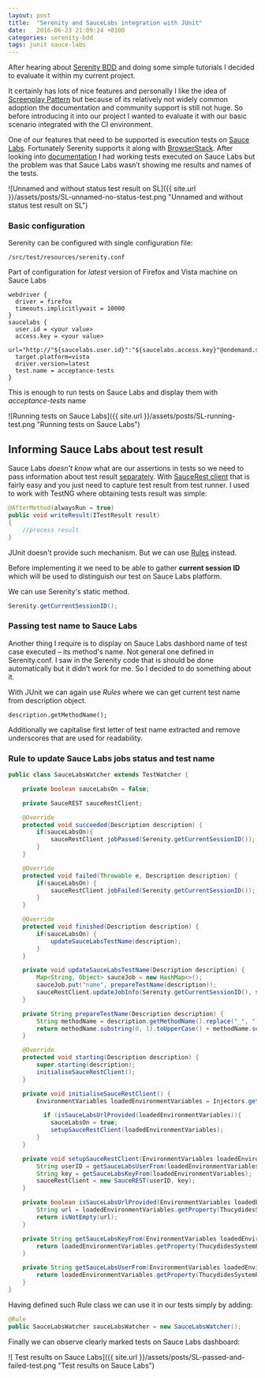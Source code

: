 ```yaml
---
layout: post
title:  "Serenity and SauceLabs integration with JUnit"
date:   2016-06-23 21:09:24 +0100
categories: serenity-bdd
tags: junit sauce-labs
---
```


After hearing about [Serenity BDD](http://serenity-bdd.info/#/) and doing some simple tutorials I decided to evaluate it within my current project. 

It certainly has lots of nice features and personally I like the idea of  [Screenplay Pattern](https://www.infoq.com/articles/Beyond-Page-Objects-Test-Automation-Serenity-Screenplay) but because of its relatively not widely common adoption the documentation and community support is still not huge. So before introducing it into our project I wanted to evaluate it with our basic scenario integrated with the CI environment. 

One of our features that need to be supported is execution tests on [Sauce Labs](https://saucelabs.com/).
Fortunately Serenity supports it along with [BrowserStack]( https://www.browserstack.com/). After looking into [documentation](http://www.thucydides.info/docs/serenity/) I had working tests executed on Sauce Labs but the problem was that Sauce Labs wasn’t showing me results and names of the tests. 

![Unnamed and without status test result on SL]({{ site.url }}/assets/posts/SL-unnamed-no-status-test.png "Unnamed and without status test result on SL")

### Basic configuration

Serenity can be configured with single configuration file:

	/src/test/resources/serenity.conf

Part of configuration for _latest_ version of Firefox  and Vista machine on Sauce Labs

	webdriver {
	  driver = firefox
	  timeouts.implicitlywait = 10000
	}
	saucelabs {
	  user.id = <your value>
	  access.key = <your value>
	  url="http://"${saucelabs.user.id}":"${saucelabs.access.key}"@ondemand.saucelabs.com:80/wd/hub"
	  target.platform=vista
	  driver.version=latest
	  test.name = acceptance-tests
	}

This is enough to run tests on Sauce Labs and display them with _acceptance-tests_ name

![Running tests on Sauce Labs]({{ site.url }}/assets/posts/SL-running-test.png "Running tests on Sauce Labs")

## Informing Sauce Labs about test result

Sauce Labs _doesn't know_ what are our assertions in tests so we need to pass information about test result [separately](https://wiki.saucelabs.com/display/DOCS/Annotating+Tests+with+the+Sauce+Labs+REST+API).
With [SauceRest client](https://github.com/saucelabs/saucerest-java) that is fairly easy and you just need to capture test result from test runner. 
I used to work with TestNG where obtaining tests result was simple:

```java
@AfterMethod(alwaysRun = true)
public void writeResult(ITestResult result)
{
	//process result
}
```

JUnit doesn't provide such mechanism. But we can use [Rules](https://github.com/junit-team/junit4/wiki/Rules) instead.

Before implementing it we need to be able to gather **current session ID** which will be used to distinguish our test on Sauce Labs platform.

We can use Serenity's static method.

```java
Serenity.getCurrentSessionID();
```

### Passing test name to Sauce Labs

Another thing I require is to display on Sauce Labs dashbord name of test case executed – its method's name. Not general one defined in Serenity.conf. I saw in the Serenity code that is should be done automatically but it didn’t work for me. So I decided to do something about it.

With JUnit we can again use _Rules_ where we can get current test name from description object.

	description.getMethodName();

Additionally we capitalise first letter of test name extracted and remove underscores that are used for readability.

### Rule to update Sauce Labs jobs status and test name

```java
public class SauceLabsWatcher extends TestWatcher {

    private boolean sauceLabsOn = false;

    private SauceREST sauceRestClient;

    @Override
    protected void succeeded(Description description) {
        if(sauceLabsOn){
            sauceRestClient.jobPassed(Serenity.getCurrentSessionID());
        }
    }

    @Override
    protected void failed(Throwable e, Description description) {
        if(sauceLabsOn) {
            sauceRestClient.jobFailed(Serenity.getCurrentSessionID());
        }
    }

    @Override
    protected void finished(Description description) {
        if(sauceLabsOn) {
            updateSauceLabsTestName(description);
        }
    }

    private void updateSauceLabsTestName(Description description) {
        Map<String, Object> sauceJob = new HashMap<>();
        sauceJob.put("name", prepareTestName(description));
        sauceRestClient.updateJobInfo(Serenity.getCurrentSessionID(), sauceJob);
    }

    private String prepareTestName(Description description) {
        String methodName = description.getMethodName().replace("_", " ");
        return methodName.substring(0, 1).toUpperCase() + methodName.substring(1);
    }

    @Override
    protected void starting(Description description) {
        super.starting(description);
        initialiseSauceRestClient();
    }

    private void initialiseSauceRestClient() {
        EnvironmentVariables loadedEnvironmentVariables = Injectors.getInjector().getProvider(EnvironmentVariables.class).get();

          if (isSauceLabsUrlProvided(loadedEnvironmentVariables)){
            sauceLabsOn = true;
            setupSauceRestClient(loadedEnvironmentVariables);
        }
    }

    private void setupSauceRestClient(EnvironmentVariables loadedEnvironmentVariables) {
        String userID = getSauceLabsUserFrom(loadedEnvironmentVariables);
        String key = getSauceLabsKeyFrom(loadedEnvironmentVariables);
        sauceRestClient = new SauceREST(userID, key);
    }

    private boolean isSauceLabsUrlProvided(EnvironmentVariables loadedEnvironmentVariables) {
        String url = loadedEnvironmentVariables.getProperty(ThucydidesSystemProperty.SAUCELABS_URL);
        return isNotEmpty(url);
    }

    private String getSauceLabsKeyFrom(EnvironmentVariables loadedEnvironmentVariables) {
        return loadedEnvironmentVariables.getProperty(ThucydidesSystemProperty.SAUCELABS_ACCESS_KEY);
    }

    private String getSauceLabsUserFrom(EnvironmentVariables loadedEnvironmentVariables) {
        return loadedEnvironmentVariables.getProperty(ThucydidesSystemProperty.SAUCELABS_USER_ID);
    }
}
```

Having defined such Rule class we can use it in our tests simply by adding:

```java
@Rule
public SauceLabsWatcher sauceLabsWatcher = new SauceLabsWatcher();
```

Finally we can observe clearly marked tests on Sauce Labs dashboard:

![ Test results on Sauce Labs]({{ site.url }}/assets/posts/SL-passed-and-failed-test.png "Test results on Sauce Labs")
